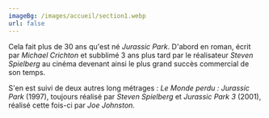 ```yaml
---
imageBg: /images/accueil/section1.webp
url: false
---
```

Cela fait plus de  30 ans qu'est né <em>Jurassic Park</em>. D'abord en roman, écrit par <em>Michael Crichton</em> et subblimé 3 ans plus tard par le réalisateur <em>Steven Spielberg</em> au cinéma devenant ainsi le plus grand succès commercial de son temps.</p>

S'en est suivi de deux autres long métrages : <em>Le Monde perdu : Jurassic Park</em> (1997), toujours réalisé par <em>Steven Spielberg</em> et <em>Jurassic Park 3</em> (2001), réalisé cette fois-ci par <em>Joe Johnston</em>.